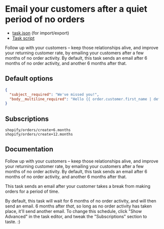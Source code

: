 # Email your customers after a quiet period of no orders

* [task.json](../../tasks/email-your-customers-after-a-quiet-period-of-no-orders.json) (for import/export)
* [Task script](./script.liquid)

Follow up with your customers – keep those relationships alive, and improve your returning customer rate, by emailing your customers after a few months of no order activity. By default, this task sends an email after 6 months of no order activity, and another 6 months after that.

## Default options

```json
{
  "subject__required": "We've missed you!",
  "body__multiline_required": "Hello {{ order.customer.first_name | default: \"friend\" }},\n\nIt's been a while since you placed an order. Why not see what we have in store for you?\n\nSee you soon,\n\n{{ shop.name }}"
}
```

## Subscriptions

```liquid
shopify/orders/create+6.months
shopify/orders/create+12.months
```

## Documentation

Follow up with your customers – keep those relationships alive, and improve your returning customer rate, by emailing your customers after a few months of no order activity. By default, this task sends an email after 6 months of no order activity, and another 6 months after that.

This task sends an email after your customer takes a break from making orders for a period of time.

By default, this task will wait for 6 months of no order activity, and will then send an email. 6 months after _that_, so long as no order activity has taken place, it'll send another email. To change this schedule, click "Show Advanced" in the task editor, and tweak the "Subscriptions" section to taste. :)
